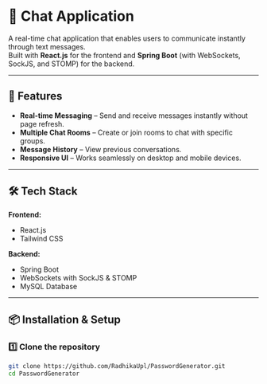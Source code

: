 # 💬 Chat Application

A real-time chat application that enables users to communicate instantly through text messages.  
Built with **React.js** for the frontend and **Spring Boot** (with WebSockets, SockJS, and STOMP) for the backend.

---

## 🚀 Features
- **Real-time Messaging** – Send and receive messages instantly without page refresh.
- **Multiple Chat Rooms** – Create or join rooms to chat with specific groups.
- **Message History** – View previous conversations.
- **Responsive UI** – Works seamlessly on desktop and mobile devices.

---

## 🛠 Tech Stack
**Frontend:**
- React.js
- Tailwind CSS


**Backend:**
- Spring Boot
- WebSockets with SockJS & STOMP
- MySQL Database

---

## 📦 Installation & Setup

### 1️⃣ Clone the repository
```bash
git clone https://github.com/RadhikaUpl/PasswordGenerator.git
cd PasswordGenerator
